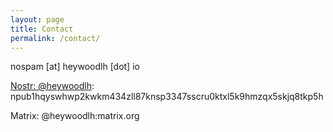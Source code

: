 ```yaml
---
layout: page
title: Contact
permalink: /contact/
---
```


nospam [at] heywoodlh [dot] io

[Nostr: @heywoodlh](https://primal.net/p/npub1hqyswhwp2kwkm434zll87knsp3347sscru0ktxl5k9hmzqx5skjq8tkp5h): npub1hqyswhwp2kwkm434zll87knsp3347sscru0ktxl5k9hmzqx5skjq8tkp5h

Matrix: @heywoodlh:matrix.org
